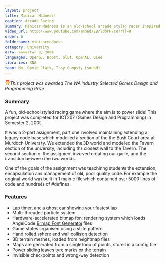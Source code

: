 ```yaml
---
layout: project
title: Minicar Madness!
caption: Arcade Racing
summary: Minicar Madness is an old-school arcade styled racer inspired by titles such as Mario Kart and Diddy Kong Racing.
video_url: http://www.youtube.com/embed/EBrldbPH7so?rel=0
order: 6
foldername: minicarmadness
category: University
date: Semester 2, 2009
languages: OpenGL, Boost, Glut, OpenAL, GLee
libraries: XNA
team: Me, David Clark, Troy Cumpsty (sound)
---
```


![](award.png)_This project was awarded The WA Industry Selected Games Design and Programming Prize_

### Summary

A fun, old-school styled racing game where the aim is to power slide! This project was completed for ICT207 (Games Design and Programming) in Semester 2, 2009.

It was a 2-part assignment, part one involved maintaining extending a legacy code base which modelled a section of the the Bush Court area at Murdoch University. We extended the 3D world and modelled the Tavern section of the university, including the closest wall to the Tavern. The second section of the assigment involved creating our game, and the transition between the two worlds.

One of the goals of the assignment was teachinng students the extension, encapsulation and management of old, poor quality code. For example the original world was built in 1 main.c file which contained over 5000 lines of code and hundreds of #defines.

### Features

- Lap timer, and a ghost car showing your fastest lap
- Multi-threaded particle system
- Hardware-accelerated bitmap font rendering system which loads AngelCode [Bitmap Font Generator](http://www.angelcode.com/products/bmfont/) files
- Game states organised using a state pattern
- Hand rolled sphere and wall collision detection
- 3D terrain meshes, loaded from heightmap files
- Maps are generated from a single loop of points, stored in a config file
- Power sliding leaves tyre marks on the terrain
- Invisible checkpoints and wrong-way detection
